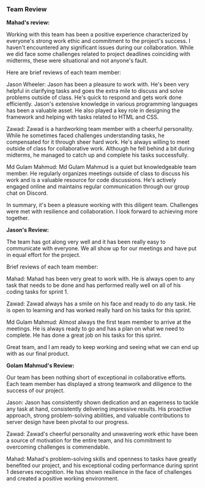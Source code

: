 ### Team Review

**Mahad's review:**

Working with this team has been a positive experience characterized by everyone's strong work ethic and commitment to the project's success. I haven't encountered any significant issues during our collaboration. While we did face some challenges related to project deadlines coinciding with midterms, these were situational and not anyone's fault.

Here are brief reviews of each team member:

Jason Wheeler:
Jason has been a pleasure to work with. He's been very helpful in clarifying tasks and goes the extra mile to discuss and solve problems outside of class. He's quick to respond and gets work done efficiently. Jason's extensive knowledge in various programming languages has been a valuable asset. He also played a key role in designing the framework and helping with tasks related to HTML and CSS.

Zawad:
Zawad is a hardworking team member with a cheerful personality. While he sometimes faced challenges understanding tasks, he compensated for it through sheer hard work. He's always willing to meet outside of class for collaborative work. Although he fell behind a bit during midterms, he managed to catch up and complete his tasks successfully.

Md Gulam Mahmud:
Md Gulam Mahmud is a quiet but knowledgeable team member. He regularly organizes meetings outside of class to discuss his work and is a valuable resource for code discussions. He's actively engaged online and maintains regular communication through our group chat on Discord.

In summary, it's been a pleasure working with this diligent team. Challenges were met with resilience and collaboration. I look forward to achieving more together.

**Jason's Review:**

The team has got along very well and it has been really easy to communicate with everyone. We all show up for our meetings and have put in equal effort for the project.

Brief reviews of each team member:

Mahad:
Mahad has been very great to work with. He is always open to any task that needs to be done and has performed really well on all of his coding tasks for sprint 1.

Zawad:
Zawad always has a smile on his face and ready to do any task. He is open to learning and has worked really hard on his tasks for this sprint.

Md Gulam Mahmud:
Almost always the first team member to arrive at the meetings. He is always ready to go and has a plan on what we need to complete. He has done a great job on his tasks for this sprint.

Great team, and I am ready to keep working and seeing what we can end up with as our final product.

**Golam Mahmud's Review:**

Our team has been nothing short of exceptional in collaborative efforts. Each team member has displayed a strong teamwork and diligence to the success of our project. 

Jason:
Jason has consistently shown dedication and an eagerness to tackle any task at hand, consistently delivering impressive results. His proactive approach, strong problem-solving abilities, and valuable contributions to server design have been pivotal to our progress. 

Zawad:
Zawad's cheerful personality and unwavering work ethic have been a source of motivation for the entire team, and his commitment to overcoming challenges is commendable. 

Mahad:
Mahad's problem-solving skills and openness to tasks have greatly benefited our project, and his exceptional coding performance during sprint 1 deserves recognition. He  has shown resilience in the face of challenges and created a positive working environment.
